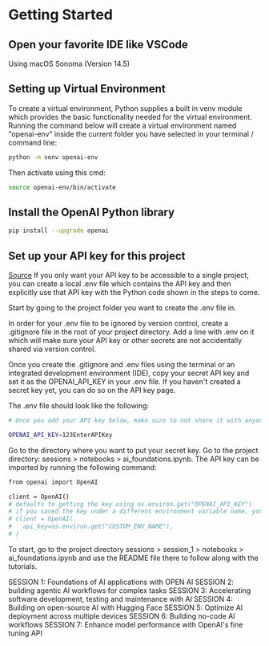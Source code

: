 # Getting Started


## Open your favorite IDE like VSCode
Using macOS Sonoma (Version 14.5)

## Setting up Virtual Environment
To create a virtual environment, Python supplies a built in venv module which provides the basic functionality needed for the virtual environment. Running the command below will create a virtual environment named "openai-env" inside the current folder you have selected in your terminal / command line:

```bash
python -m venv openai-env
```

Then activate using this cmd:
```bash
source openai-env/bin/activate
```

## Install the OpenAI Python library
```bash
pip install --upgrade openai
```

## Set up your API key for this project
[Source](https://platform.openai.com/docs/quickstart?context=python)
If you only want your API key to be accessible to a single project, you can create a local .env file which contains the API key and then explicitly use that API key with the Python code shown in the steps to come.

Start by going to the project folder you want to create the .env file in.

In order for your .env file to be ignored by version control, create a .gitignore file in the root of your project directory. Add a line with .env on it which will make sure your API key or other secrets are not accidentally shared via version control.

Once you create the .gitignore and .env files using the terminal or an integrated development environment (IDE), copy your secret API key and set it as the OPENAI_API_KEY in your .env file. If you haven't created a secret key yet, you can do so on the API key page.

The .env file should look like the following:
```bash
# Once you add your API key below, make sure to not share it with anyone! The API key should remain private.

OPENAI_API_KEY=123EnterAPIKey
```

Go to the directory where you want to put your secret key.
Go to the project directory: sessions > notebooks > ai_foundations.ipynb.
The API key can be imported by running the following command:

```bash
from openai import OpenAI

client = OpenAI()
# defaults to getting the key using os.environ.get("OPENAI_API_KEY")
# if you saved the key under a different environment variable name, you can do something like:
# client = OpenAI(
#   api_key=os.environ.get("CUSTOM_ENV_NAME"),
# )
```

To start, go to the project directory sessions > session_1 > notebooks > ai_foundations.ipynb and use the README file there to follow along with the tutorials.

SESSION 1: Foundations of AI applications with OPEN AI
SESSION 2: building agentic AI workflows for complex tasks
SESSION 3: Accelerating software development, testing and maintenance with AI
SESSION 4: Building on open-source AI with Hugging Face
SESSION 5: Optimize AI deployment across multiple devices
SESSION 6: Building no-code AI workflows
SESSION 7: Enhance model performance with OpenAI's fine tuning API

